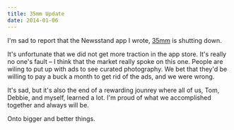 ```yaml
---
title: 35mm Update
date: 2014-01-06
---
```


I'm sad to report that the Newsstand app I wrote, [35mm](http://35mm.io) is shutting down.

It's unfortunate that we did not get more traction in the app store. It's really no one's fault – I think that the market really spoke on this one. People are wiling to put up with ads to see curated photography. We bet that they'd be willing to pay a buck a month to get rid of the ads, and we were wrong.

It's sad, but it's also the end of a rewarding jounrey where all of us, Tom, Debbie, and myself, learned a lot. I'm proud of what we accomplished together and always will be.

Onto bigger and better things.

